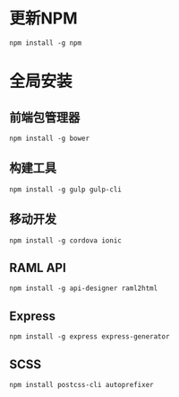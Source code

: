 
# 更新NPM
`npm install -g npm`

# 全局安装

## 前端包管理器
`npm install -g bower`

## 构建工具
`npm install -g gulp gulp-cli`

## 移动开发
`npm install -g cordova ionic`

## RAML API
`npm install -g api-designer raml2html`

## Express
`npm install -g express express-generator`

## SCSS
`npm install postcss-cli autoprefixer`
